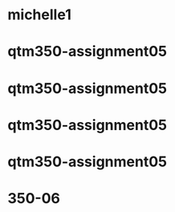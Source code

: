 # michelle1
# qtm350-assignment05
# qtm350-assignment05
# qtm350-assignment05
# qtm350-assignment05
# 350-06
